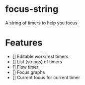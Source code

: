 # focus-string
A string of timers to help you focus

# Features
- [] Editable work/rest timers
- [] List (strings) of timers
- [] Flow timer
- [] Focus graphs
- [] Current focus for current timer
